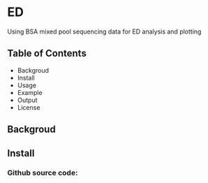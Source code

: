 # ED
Using BSA mixed pool sequencing data for ED analysis and plotting

## Table of Contents
* Backgroud
* Install
* Usage
* Example
* Output
* License
## Backgroud

## Install
### Github source code:
